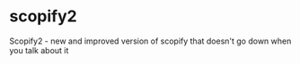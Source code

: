 # scopify2
Scopify2 - new and improved version of scopify that doesn't go down when you talk about it 
